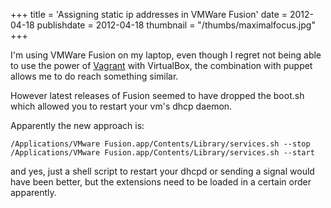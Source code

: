 +++
title = 'Assigning static ip addresses in VMWare Fusion'
date = 2012-04-18
publishdate = 2012-04-18
thumbnail = "/thumbs/maximalfocus.jpg"
+++

I'm using VMWare Fusion on my laptop, even though I regret not being able to use the power
of <a href="http://vagrantup.com/">Vagrant</a> with VirtualBox, the combination with puppet allows me to
do reach something similar.

However latest releases of Fusion seemed to have dropped the boot.sh which allowed you 
to restart your vm's dhcp daemon.

Apparently the new approach is:

```shell
/Applications/VMware Fusion.app/Contents/Library/services.sh --stop
/Applications/VMware Fusion.app/Contents/Library/services.sh --start
```

and yes, just a shell script to restart your dhcpd or sending a signal would have been better, 
but the extensions need to be loaded in a certain order apparently.
